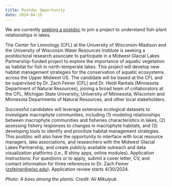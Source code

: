 ```yaml
---
title: Postdoc Opportunity
date: 2024-04-15
---
```


We are currently [seeking a postdoc](https://limnology.wisc.edu/employment/) to join a project to understand fish-plant relationships in lakes.

<!--more-->

The Center for Limnology (CFL) at the University of Wisconsin-Madison and the University of Wisconsin Water Resources Institute is seeking a postdoctoral research associate to participate in a Midwest Glacial Lakes Partnership-funded project to explore the importance of aquatic vegetation as habitat for fish in north-temperate lakes. This project will develop new habitat management strategies for the conservation of aquatic ecosystems across the Upper Midwest US. The candidate will be based at the CFL and be supervised by Dr. Zach Feiner (CFL) and Dr. Heidi Rantala (Minnesota Department of Natural Resources), joining a broad team of collaborators at the CFL, Michigan State University, University of Minnesota, Wisconsin and Minnesota Departments of Natural Resources, and other local stakeholders.

Successful candidates will leverage extensive ecological datasets to investigate macrophyte communities, including (1) modeling relationships between macrophyte communities and fisheries characteristics in lakes, (2) assessing fishery responses to changes in macrophyte habitats, and (3) developing tools to identify and prioritize habitat management strategies. This postdoc will also have the opportunity to interface with local resource managers, lake associations, and researchers with the Midwest Glacial Lakes Partnership, and create publicly available outreach and data visualization platforms (i.e., R shiny apps, online modules).
Application Instructions: For questions or to apply, submit a cover letter, CV, and contact information for three references to Dr. Zach Feiner (zsfeiner@wisc.edu).  Application review starts 4/30/2024.

*Photo: A bass among the plants. Credit: Ali Mikulyuk.*
